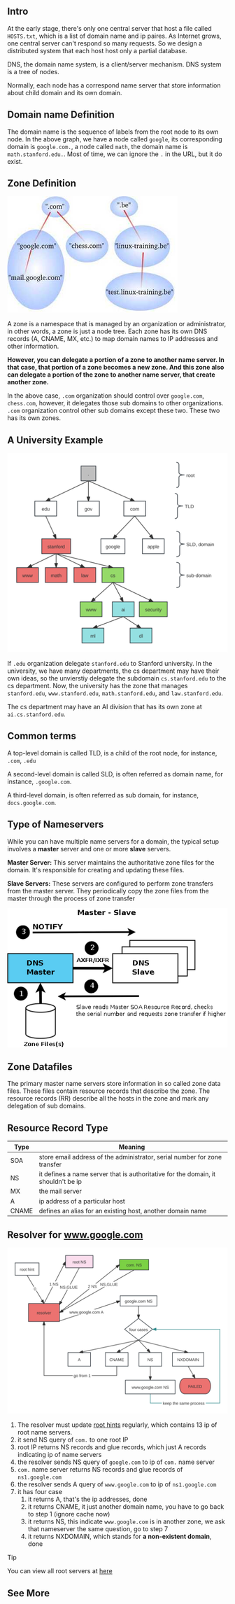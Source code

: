 ## Intro

At the early stage, there's only one central server that host a file called `HOSTS.txt`, which is a list of domain name and ip paires. As Internet grows, one central server can't respond so many requests. So we design a distributed system that each host host only a partial database.

DNS, the domain name system, is a client/server mechanism. DNS system is a tree of nodes. 

Normally, each node has a correspond name server that store information about child domain and its own domain. 

## Domain name Definition

The domain name is the sequence of labels from the root node to its own node. In the above graph, we have a node called `google`, its corresponding domain is `google.com.`, a node called `math`, the domain name is `math.stanford.edu.`. Most of time, we can ignore the `.` in the URL, but it do exist.

## Zone Definition

![](assets/dns_04_zones.jpg)

A zone is a namespace that is managed by an organization or administrator, in other words, a zone is just a node tree. Each zone has its own DNS records (A, CNAME, MX, etc.) to map domain names to IP addresses and other information. 

**However, you can delegate a portion of a zone to another name server. In that case, that portion of a zone becomes a new zone. And this zone also can delegate a portion of the zone to another name server, that create another zone.**

In the above case, `.com` organization should control over `google.com`, `chess.com`, however, it delegates those sub domains to other organizations. `.com` organization control other sub domains except these two. These two has its own zones.

## A University Example

 ![](assets/dns-tree.svg)

If `.edu` organization delegate `stanford.edu` to Stanford university. In the university, we have many departments, the cs department may have their own ideas, so the unvierstiy delegate the subdomain `cs.stanford.edu` to the cs department. Now, the university has the zone that manages `stanford.edu`, `www.stanford.edu`, `math.stanford.edu`, and `law.stanford.edu`. 

The cs department may have an AI division that has its own zone at `ai.cs.stanford.edu`.

## Common terms

A top-level domain is called TLD, is a child of the root node, for instance, `.com`, `.edu`

A second-level domain is called SLD, is often referred as domain name, for instance, `.google.com`.

A third-level domain, is often referred as sub domain, for instance, `docs.google.com`.

## Type of Nameservers

While you can have multiple name servers for a domain, the typical setup involves a **master** server and one or more **slave** servers.

**Master Server:** This server maintains the authoritative zone files for the domain. It's responsible for creating and updating these files.

**Slave Servers:** These servers are configured to perform zone transfers from the master server. They periodically copy the zone files from the master through the process of zone transfer

![](assets/master-slave.png)

## Zone Datafiles

The primary master name servers store information in so called zone data files. These files contain resource records that describe the zone. The resource records (RR) describe all the hosts in the zone and mark any delegation of sub domains.

## Resource Record Type

| Type  | Meaning                                                      |
| ----- | ------------------------------------------------------------ |
| SOA   | store email address of the administrator, serial number for zone transfer |
| NS    | it defines a name server that is authoritative for the domain, it shouldn't be ip |
| MX    | the mail server                                              |
| A     | ip address of a particular host                              |
| CNAME | defines an alias for an existing host, another domain name   |

## Resolver for www.google.com

![](assets/dns-resolve.svg)

1. The resolver must update [root hints](https://www.internic.net/domain/named.root) regularly, which contains 13 ip of root name servers.
2. it send NS query of `com.` to one root IP
3. root IP returns NS records and glue records, which just A records indicating ip of name servers
4. the resolver sends NS query of `google.com` to ip of `com.` name server
5. `com.` name server returns NS records and glue records of `ns1.google.com`
6. the resolver sends A query of `www.google.com` to ip of `ns1.google.com`
7. it has four case
   1. it returns A, that's the ip addresses, done
   2. it returns CNAME, it just another domain name, you have to go back to step 1 (ignore cache now)
   3. it returns NS, this indicate `www.google.com` is in another zone, we ask that nameserver the same question, go to step 7
   4. it returns NXDOMAIN, which stands for **a non-existent domain**, done

>[!tip]
>You can view all root servers at [here](https://root-servers.org/)
>
## See More

